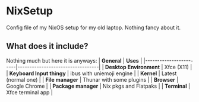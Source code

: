 # NixSetup
Config file of my NixOS setup for my old laptop. Nothing fancy about it.

## What does it include?
Nothing much but here it is anyways:
| **General**         | **Uses**                       |
|------------------------|----------------------------------|
| **Desktop Environment**     | Xfce (X11)                  |
| **Keyboard Input thingy**   | ibus with uniemoji engine   |
| **Kernel**     | Latest (normal one)                      |
| **File manager**     | Thunar with some plugins           |
| **Browser**     | Google Chrome                           |
| **Package manager**     | Nix pkgs and Flatpaks           | 
| **Terminal**     | Xfce terminal app                         | 
